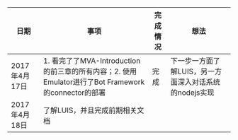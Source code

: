 | 日期| 事项| 完成情况| 想法|
| --- | --- | --- | --- |
| 2017年4月17日 | 1. 看完了了MVA-Introduction的前三章的所有内容；2. 使用Emulator进行了Bot Framework的connector的部署| 完成 | 下一步一方面了解LUIS，另一方面深入对话系统的nodejs实现| 
| 2017年4月18日 | 了解LUIS，并且完成前期相关文档|
